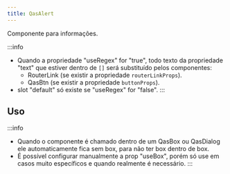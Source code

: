 ```yaml
---
title: QasAlert
---
```


Componente para informações.

<doc-api file="alert/QasAlert" name="QasAlert" />

:::info
- Quando a propriedade "useRegex" for "true", todo texto da propriedade "text" que estiver dentro de `[]` será substituído pelos componentes:
  - RouterLink (se existir a propriedade `routerLinkProps`).
  - QasBtn (se existir a propriedade `buttonProps`).
- slot "default" só existe se "useRegex" for "false".
:::

## Uso

<doc-example file="QasAlert/Basic" title="Básico" />

:::info
- Quando o componente é chamado dentro de um QasBox ou QasDialog ele automaticamente fica sem box, para não ter box dentro de box.
- É possível configurar manualmente a prop "useBox", porém só use em casos muito específicos e quando realmente é necessário.
:::
<doc-example file="QasAlert/InsideBox" title="Dentro de box" />
<doc-example file="QasAlert/InsideDialog" title="Dentro de dialog" />
<doc-example file="QasAlert/Button" title="Com botão" />
<doc-example file="QasAlert/ExternalLink" title="Link externo" />
